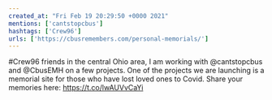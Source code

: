 ```yaml
---
created_at: "Fri Feb 19 20:29:50 +0000 2021"
mentions: ['cantstopcbus']
hashtags: ['Crew96']
urls: ['https://cbusremembers.com/personal-memorials/']
---
```


#Crew96 friends in the central Ohio area, I am working with @cantstopcbus and @CbusEMH on a few projects. One of the projects we are launching is a memorial site for those who have lost loved ones to Covid. Share your memories here: https://t.co/lwAUVvCaYi